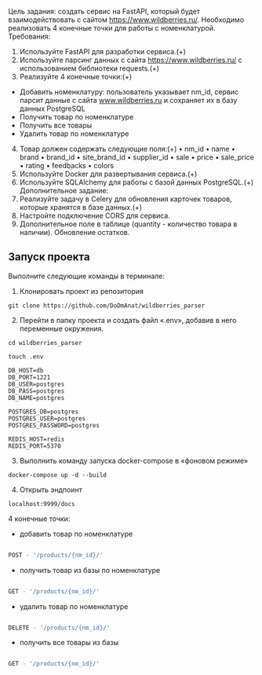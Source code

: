 Цель задания: создать сервис на FastAPI, который будет взаимодействовать с сайтом
https://www.wildberries.ru/. Необходимо реализовать 4 конечные точки для работы с
номенклатурой.
Требования:
1. Используйте FastAPI для разработки сервиса.(+)
2. Используйте парсинг данных с сайта https://www.wildberries.ru/ с использованием библиотеки
requests.(+)
3. Реализуйте 4 конечные точки:(+)
- Добавить номенклатуру: пользователь указывает nm_id, сервис парсит данные с сайта
www.wildberries.ru и сохраняет их в базу данных PostgreSQL
- Получить товар по номенклатуре
- Получить все товары
- Удалить товар по номенклатуре
4. Товар должен содержать следующие поля:(+)
• nm_id
• name
• brand
• brand_id
• site_brand_id
• supplier_id
• sale
• price
• sale_price
• rating
• feedbacks
• colors
5. Используйте Docker для развертывания сервиса.(+)
6. Используйте SQLAlchemy для работы с базой данных PostgreSQL.(+)
Дополнительное задание:
1. Реализуйте задачу в Celery для обновления карточек товаров, которые хранятся в базе данных.(+)
2. Настройте подключение CORS для сервиса.
3. Дополнительное поле в таблице (quantity - количество товара в наличии). Обновление остатков.

## **Запуск проекта**

Выполните следующие команды в терминале:

1. Клонировать проект из репозитория

```
git clone https://github.com/DoDmAnat/wildberries_parser
```

2. Перейти в папку проекта и создать файл «.env», добавив в него переменные окружения.

```
cd wildberries_parser
```

```
touch .env
```

```
DB_HOST=db
DB_PORT=1221
DB_USER=postgres
DB_PASS=postgres
DB_NAME=postgres

POSTGRES_DB=postgres
POSTGRES_USER=postgres
POSTGRES_PASSWORD=postgres

REDIS_HOST=redis
REDIS_PORT=5370
```

3. Выполнить команду запуска docker-compose в «фоновом режиме»

```
docker-compose up -d --build
```

4. Открыть эндпоинт

```
localhost:9999/docs
```

4 конечные точки:

- добавить товар по номенклатуре

```bash

POST - '/products/{nm_id}/'

```
- получить товар из базы по номенклатуре

```bash

GET - '/products/{nm_id}/'

```

- удалить товар по номенклатуре

```bash

DELETE - '/products/{nm_id}/'

```
-  получить все товары из базы

```bash

GET - '/products/{nm_id}/'

```
